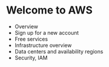 # Welcome to AWS

* Overview
* Sign up for a new account
* Free services
* Infrastructure overview
* Data centers and availability regions
* Security, IAM
